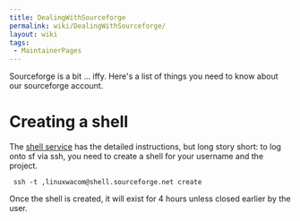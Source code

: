 ```yaml
---
title: DealingWithSourceforge
permalink: wiki/DealingWithSourceforge/
layout: wiki
tags:
 - MaintainerPages
---
```


Sourceforge is a bit ... iffy. Here's a list of things you need to know
about our sourceforge account.

Creating a shell
================

The [shell
service](https://sourceforge.net/apps/trac/sourceforge/wiki/Shell%20service)
has the detailed instructions, but long story short: to log onto sf via
ssh, you need to create a shell for your username and the project.

` ssh -t `<user>`,linuxwacom@shell.sourceforge.net create`

Once the shell is created, it will exist for 4 hours unless closed
earlier by the user.
